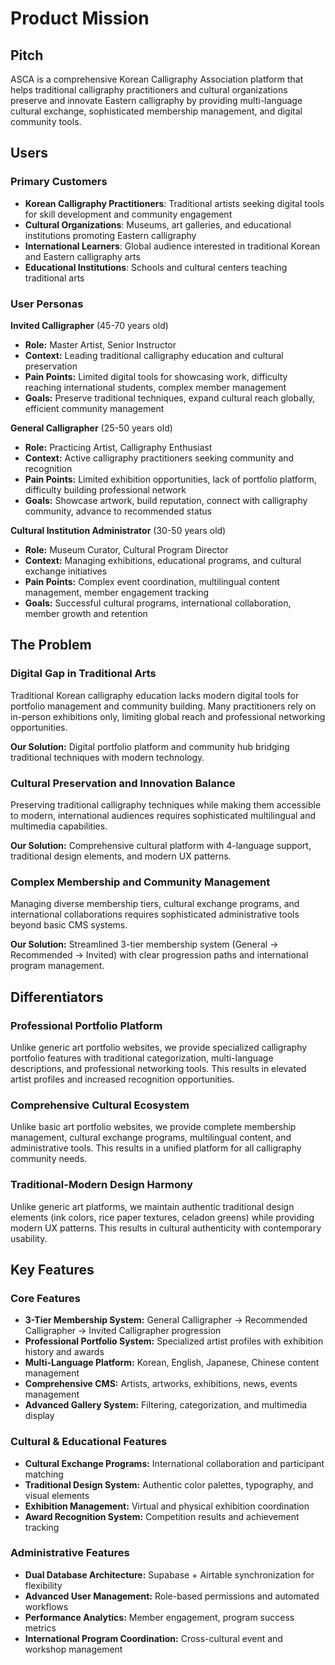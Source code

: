 # Product Mission

## Pitch

ASCA is a comprehensive Korean Calligraphy Association platform that helps traditional calligraphy practitioners and cultural organizations preserve and innovate Eastern calligraphy by providing multi-language cultural exchange, sophisticated membership management, and digital community tools.

## Users

### Primary Customers

- **Korean Calligraphy Practitioners**: Traditional artists seeking digital tools for skill development and community engagement
- **Cultural Organizations**: Museums, art galleries, and educational institutions promoting Eastern calligraphy
- **International Learners**: Global audience interested in traditional Korean and Eastern calligraphy arts
- **Educational Institutions**: Schools and cultural centers teaching traditional arts

### User Personas

**Invited Calligrapher** (45-70 years old)
- **Role:** Master Artist, Senior Instructor
- **Context:** Leading traditional calligraphy education and cultural preservation
- **Pain Points:** Limited digital tools for showcasing work, difficulty reaching international students, complex member management
- **Goals:** Preserve traditional techniques, expand cultural reach globally, efficient community management

**General Calligrapher** (25-50 years old)
- **Role:** Practicing Artist, Calligraphy Enthusiast
- **Context:** Active calligraphy practitioners seeking community and recognition
- **Pain Points:** Limited exhibition opportunities, lack of portfolio platform, difficulty building professional network
- **Goals:** Showcase artwork, build reputation, connect with calligraphy community, advance to recommended status

**Cultural Institution Administrator** (30-50 years old)
- **Role:** Museum Curator, Cultural Program Director
- **Context:** Managing exhibitions, educational programs, and cultural exchange initiatives
- **Pain Points:** Complex event coordination, multilingual content management, member engagement tracking
- **Goals:** Successful cultural programs, international collaboration, member growth and retention

## The Problem

### Digital Gap in Traditional Arts

Traditional Korean calligraphy education lacks modern digital tools for portfolio management and community building. Many practitioners rely on in-person exhibitions only, limiting global reach and professional networking opportunities.

**Our Solution:** Digital portfolio platform and community hub bridging traditional techniques with modern technology.

### Cultural Preservation and Innovation Balance

Preserving traditional calligraphy techniques while making them accessible to modern, international audiences requires sophisticated multilingual and multimedia capabilities.

**Our Solution:** Comprehensive cultural platform with 4-language support, traditional design elements, and modern UX patterns.

### Complex Membership and Community Management

Managing diverse membership tiers, cultural exchange programs, and international collaborations requires sophisticated administrative tools beyond basic CMS systems.

**Our Solution:** Streamlined 3-tier membership system (General → Recommended → Invited) with clear progression paths and international program management.

## Differentiators

### Professional Portfolio Platform

Unlike generic art portfolio websites, we provide specialized calligraphy portfolio features with traditional categorization, multi-language descriptions, and professional networking tools. This results in elevated artist profiles and increased recognition opportunities.

### Comprehensive Cultural Ecosystem

Unlike basic art portfolio websites, we provide complete membership management, cultural exchange programs, multilingual content, and administrative tools. This results in a unified platform for all calligraphy community needs.

### Traditional-Modern Design Harmony

Unlike generic art platforms, we maintain authentic traditional design elements (ink colors, rice paper textures, celadon greens) while providing modern UX patterns. This results in cultural authenticity with contemporary usability.

## Key Features

### Core Features

- **3-Tier Membership System:** General Calligrapher → Recommended Calligrapher → Invited Calligrapher progression
- **Professional Portfolio System:** Specialized artist profiles with exhibition history and awards
- **Multi-Language Platform:** Korean, English, Japanese, Chinese content management
- **Comprehensive CMS:** Artists, artworks, exhibitions, news, events management
- **Advanced Gallery System:** Filtering, categorization, and multimedia display

### Cultural & Educational Features

- **Cultural Exchange Programs:** International collaboration and participant matching
- **Traditional Design System:** Authentic color palettes, typography, and visual elements
- **Exhibition Management:** Virtual and physical exhibition coordination
- **Award Recognition System:** Competition results and achievement tracking

### Administrative Features

- **Dual Database Architecture:** Supabase + Airtable synchronization for flexibility
- **Advanced User Management:** Role-based permissions and automated workflows
- **Performance Analytics:** Member engagement, program success metrics
- **International Program Coordination:** Cross-cultural event and workshop management
